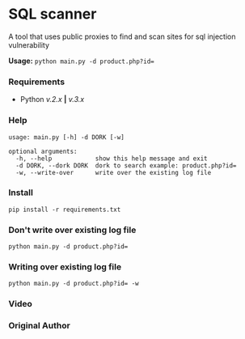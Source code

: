 # SQL scanner

A tool that uses public proxies to find and scan sites for sql injection vulnerability<br>

__Usage:__ `python main.py -d product.php?id=`

### Requirements
- Python *v.2.x* **|** *v.3.x*

### Help
```
usage: main.py [-h] -d DORK [-w]

optional arguments:
  -h, --help            show this help message and exit
  -d DORK, --dork DORK  dork to search example: product.php?id=
  -w, --write-over      write over the existing log file
```

### Install 
`pip install -r requirements.txt`

### Don't write over existing log file 
`python main.py -d product.php?id=`

### Writing over existing log file 
`python main.py -d product.php?id= -w`

### Video


### Original Author
<a href="https://github.com/Ranginang67"><img src="https://img.shields.io/badge/Original-Author-brightgreen.svg" alt=""/></a>
